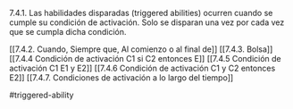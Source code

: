 7.4.1. Las habilidades disparadas (triggered abilities) ocurren cuando se cumple su condición de activación. Solo se disparan una vez por cada vez que se cumpla dicha condición.

[[7.4.2. Cuando, Siempre que, Al comienzo o al final de]]
[[7.4.3. Bolsa]]
[[7.4.4 Condición de activación C1 si C2 entonces E]]
[[7.4.5 Condición de activación C1 E1 y E2]]
[[7.4.6 Condición de activación C1 y C2 entonces E2]]
[[7.4.7. Condiciones de activación a lo largo del tiempo]]


#triggered-ability




